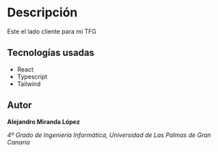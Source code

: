 # Descripción

Este el lado cliente para mi TFG

## Tecnologías usadas
* React
* Typescript
* Tailwind

## Autor
__Alejandro Miranda López__

_4º Grado de Ingeniería Informática, Universidad de Las Palmas de Gran Canaria_
